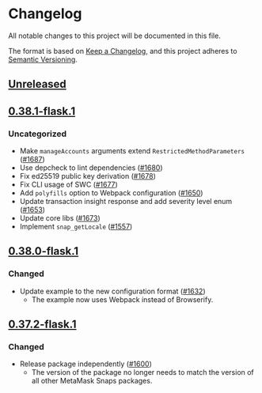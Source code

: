 # Changelog
All notable changes to this project will be documented in this file.

The format is based on [Keep a Changelog](https://keepachangelog.com/en/1.0.0/),
and this project adheres to [Semantic Versioning](https://semver.org/spec/v2.0.0.html).

## [Unreleased]

## [0.38.1-flask.1]
### Uncategorized
- Make `manageAccounts` arguments extend `RestrictedMethodParameters` ([#1687](https://github.com/MetaMask/snaps/pull/1687))
- Use depcheck to lint dependencies ([#1680](https://github.com/MetaMask/snaps/pull/1680))
- Fix ed25519 public key derivation ([#1678](https://github.com/MetaMask/snaps/pull/1678))
- Fix CLI usage of SWC ([#1677](https://github.com/MetaMask/snaps/pull/1677))
- Add `polyfills` option to Webpack configuration ([#1650](https://github.com/MetaMask/snaps/pull/1650))
- Update transaction insight response and add severity level enum ([#1653](https://github.com/MetaMask/snaps/pull/1653))
- Update core libs ([#1673](https://github.com/MetaMask/snaps/pull/1673))
- Implement `snap_getLocale` ([#1557](https://github.com/MetaMask/snaps/pull/1557))

## [0.38.0-flask.1]
### Changed
- Update example to the new configuration format ([#1632](https://github.com/MetaMask/snaps/pull/1632))
  - The example now uses Webpack instead of Browserify.

## [0.37.2-flask.1]
### Changed
- Release package independently ([#1600](https://github.com/MetaMask/snaps/pull/1600))
  - The version of the package no longer needs to match the version of all other
    MetaMask Snaps packages.

[Unreleased]: https://github.com/MetaMask/snaps/compare/@metamask/notification-example-snap@0.38.1-flask.1...HEAD
[0.38.1-flask.1]: https://github.com/MetaMask/snaps/compare/@metamask/notification-example-snap@0.38.0-flask.1...@metamask/notification-example-snap@0.38.1-flask.1
[0.38.0-flask.1]: https://github.com/MetaMask/snaps/compare/@metamask/notification-example-snap@0.37.2-flask.1...@metamask/notification-example-snap@0.38.0-flask.1
[0.37.2-flask.1]: https://github.com/MetaMask/snaps/releases/tag/@metamask/notification-example-snap@0.37.2-flask.1
